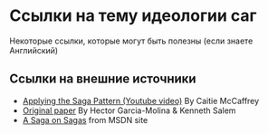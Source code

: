 # Ссылки на тему идеологии саг

Некоторые ссылки, которые могут быть полезны (если знаете Английский)

## Ссылки на внешние источники

- [Applying the Saga Pattern (Youtube video)](https://www.youtube.com/watch?v=xDuwrtwYHu8) By Caitie McCaffrey
- [Original paper](http://www.cs.cornell.edu/andru/cs711/2002fa/reading/sagas.pdf) By Hector Garcia-Molina & Kenneth Salem
- [A Saga on Sagas](https://msdn.microsoft.com/en-us/library/jj591569.aspx) from MSDN site
